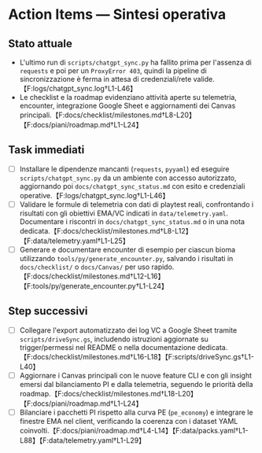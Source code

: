 # Action Items — Sintesi operativa

## Stato attuale
- L'ultimo run di `scripts/chatgpt_sync.py` ha fallito prima per l'assenza di `requests` e poi per un `ProxyError 403`, quindi la pipeline di sincronizzazione è ferma in attesa di credenziali/rete valide.【F:logs/chatgpt_sync.log†L1-L46】
- Le checklist e la roadmap evidenziano attività aperte su telemetria, encounter, integrazione Google Sheet e aggiornamenti dei Canvas principali.【F:docs/checklist/milestones.md†L8-L20】【F:docs/piani/roadmap.md†L1-L24】

## Task immediati
- [ ] Installare le dipendenze mancanti (`requests`, `pyyaml`) ed eseguire `scripts/chatgpt_sync.py` da un ambiente con accesso autorizzato, aggiornando poi `docs/chatgpt_sync_status.md` con esito e credenziali operative.【F:logs/chatgpt_sync.log†L1-L46】
- [ ] Validare le formule di telemetria con dati di playtest reali, confrontando i risultati con gli obiettivi EMA/VC indicati in `data/telemetry.yaml`. Documentare i riscontri in `docs/chatgpt_sync_status.md` o in una nota dedicata.【F:docs/checklist/milestones.md†L8-L12】【F:data/telemetry.yaml†L1-L25】
- [ ] Generare e documentare encounter di esempio per ciascun bioma utilizzando `tools/py/generate_encounter.py`, salvando i risultati in `docs/checklist/` o `docs/Canvas/` per uso rapido.【F:docs/checklist/milestones.md†L12-L16】【F:tools/py/generate_encounter.py†L1-L24】

## Step successivi
- [ ] Collegare l'export automatizzato dei log VC a Google Sheet tramite `scripts/driveSync.gs`, includendo istruzioni aggiornate su trigger/permessi nel README o nella documentazione dedicata.【F:docs/checklist/milestones.md†L16-L18】【F:scripts/driveSync.gs†L1-L40】
- [ ] Aggiornare i Canvas principali con le nuove feature CLI e con gli insight emersi dal bilanciamento PI e dalla telemetria, seguendo le priorità della roadmap.【F:docs/checklist/milestones.md†L18-L20】【F:docs/piani/roadmap.md†L1-L24】
- [ ] Bilanciare i pacchetti PI rispetto alla curva PE (`pe_economy`) e integrare le finestre EMA nel client, verificando la coerenza con i dataset YAML coinvolti.【F:docs/piani/roadmap.md†L4-L14】【F:data/packs.yaml†L1-L88】【F:data/telemetry.yaml†L1-L29】
